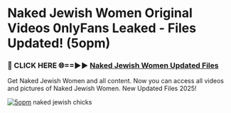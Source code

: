 # Naked Jewish Women Original Videos 0nlyFans Leaked - Files Updated! (5opm)

<h3>🔴 CLICK HERE 🌐==►► <a href="https://tinyurl.com/yckcrads" rel="nofollow">Naked Jewish Women Updated Files</a></h3>

Get Naked Jewish Women and all content. Now you can access all videos and pictures of Naked Jewish Women. New Updated Files 2025!

[![5opm](https://i.imgur.com/hpKpOFt.gif)](https://tinyurl.com/yckcrads)
naked jewish chicks
